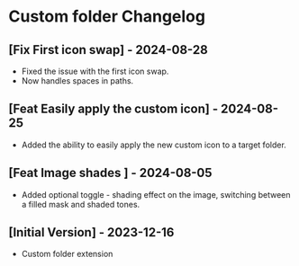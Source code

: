 # Custom folder Changelog

## [Fix First icon swap] - 2024-08-28
- Fixed the issue with the first icon swap.
- Now handles spaces in paths.

## [Feat Easily apply the custom icon] - 2024-08-25
- Added the ability to easily apply the new custom icon to a target folder.

## [Feat Image shades ] - 2024-08-05
- Added optional toggle - shading effect on the image, switching between a filled mask and shaded tones.

## [Initial Version] - 2023-12-16
- Custom folder extension